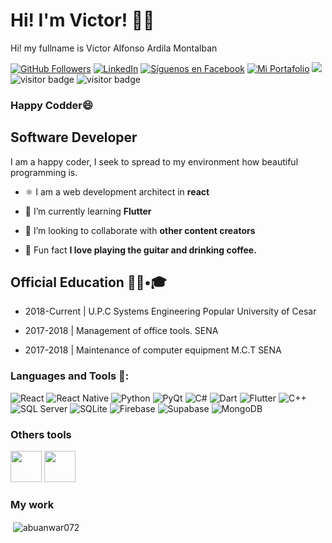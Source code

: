 # Hi! I'm Victor! 👋🏻

Hi! my fullname is Victor Alfonso Ardila Montalban

[![GitHub Followers](https://img.shields.io/github/followers/VictorArdila?label=Followers&style=social)](https://github.com/VictorArdila)
[![LinkedIn](https://badgen.net/badge/icon/linkedin?icon=linkedin&label=LinkedIn&color=blue)](https://www.linkedin.com/in/victor-ardila-31a94b230)
[![Síguenos en Facebook](https://img.shields.io/badge/Facebook-S%C3%ADgueme-blue)](https://www.facebook.com/VictorArdila2002/)
[![Mi Portafolio](https://badgen.net/badge/🌐Mi%20Portafolio/InnoByte/green)](https://portafolio-web-profesional.web.app/)
![](https://komarev.com/ghpvc/?username=victorardila&style=flat-square)
![visitor badge](https://visitor-badge.laobi.icu/badge?page_id=victorardila.home)
![visitor badge](https://visitor-badge.glitch.me/badge?page_id=VictorArdila.visitor-badge&left_text=MyPageVisitors)

### **Happy Codder😄**

## ​**Software Developer** 

I am a happy coder, I seek to spread to my environment how beautiful programming is.
- ⚛️ I am a web development architect in **react**

- 📱 I’m currently learning **Flutter**

- 👯 I’m looking to collaborate with **other content creators**

- 🔭 Fun fact **I love playing the guitar and drinking coffee.**


## Official Education 👨🏻•🎓

* 2018-Current | U.P.C Systems Engineering Popular University of Cesar


* 2017-2018    | Management of office tools. SENA


* 2017-2018    | Maintenance of computer equipment M.C.T SENA

### Languages and Tools 🔧:

![React](https://img.shields.io/badge/⚛️React-16.14.0-blue)
![React Native](https://img.shields.io/badge/📱React%20Native-0.64.3-blue)
![Python](https://img.shields.io/badge/🐍Python-3.9.7-yellow)
![PyQt](https://img.shields.io/badge/🎨PyQt-5.15.4-green)
![C#](https://img.shields.io/badge/🖥️C%23-.NET%205.0-purple)
![Dart](https://img.shields.io/badge/Dart-2.15.1-blue)
![Flutter](https://img.shields.io/badge/📱Flutter-2.2.3-blue)
![C++](https://img.shields.io/badge/C%2B%2B-17-white)
![SQL Server](https://img.shields.io/badge/SQL%20Server-2019-brown)
![SQLite](https://img.shields.io/badge/SQLite-Light%20Database%20-gold)
![Firebase](https://img.shields.io/badge/Firebase-Web%20Platform-orange)
![Supabase](https://img.shields.io/badge/Supabase-Base%20de%20Datos%20Realtime-blue)
![MongoDB](https://img.shields.io/badge/MongoDB-4.4.5-green)

### Others tools

<img src="https://github.com/VictorArdila/My-Wallet-App/assets/89551043/d2b6de54-d8be-4fe8-85a9-d2d1cb88223c" width="50" height="50">
<img src="https://github.com/VictorArdila/My-Wallet-App/assets/89551043/1268af35-b53f-4da6-abf0-2256c4203058" width="50" height="50">

### **My work**
<p>&nbsp;<img align="center" src="https://github-readme-stats.vercel.app/api?username=VictorArdila&show_icons=true" alt="abuanwar072" /></p>






